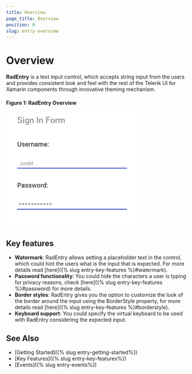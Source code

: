 ```yaml
---
title: Overview
page_title: Overview
position: 0
slug: entry-overview
---
```


# Overview

**RadEntry** is a text input control, which accepts string input from the users and provides consistent look and feel with the rest of the Telerik UI for Xamarin components through innovative theming mechanism.

#### Figure 1: RadEntry Overview
![Entry Overview](images/entry_overview.png "Entry Overview")

## Key features

 * **Watermark**: RadEntry allows setting a placeholder text in the control, which could hint the users what is the input that is expected. For more details read [here]({% slug entry-key-features %}#watermark).
 * **Password functionality**: You could hide the characters a user is typing for privacy reasons, check [here]({% slug entry-key-features %}#password) for more details.
 * **Border styles**: RadEntry gives you the option to customize the look of the border around the input using the BorderStyle property, for more details read [here]({% slug entry-key-features %}#borderstyle).
 * **Keyboard support**: You could specify the virtual keyboard to be used with RadEntry considering the expected input.

## See Also

- [Getting Started]({% slug entry-getting-started%})
- [Key Features]({% slug entry-key-features%})
- [Events]({% slug entry-events%})

